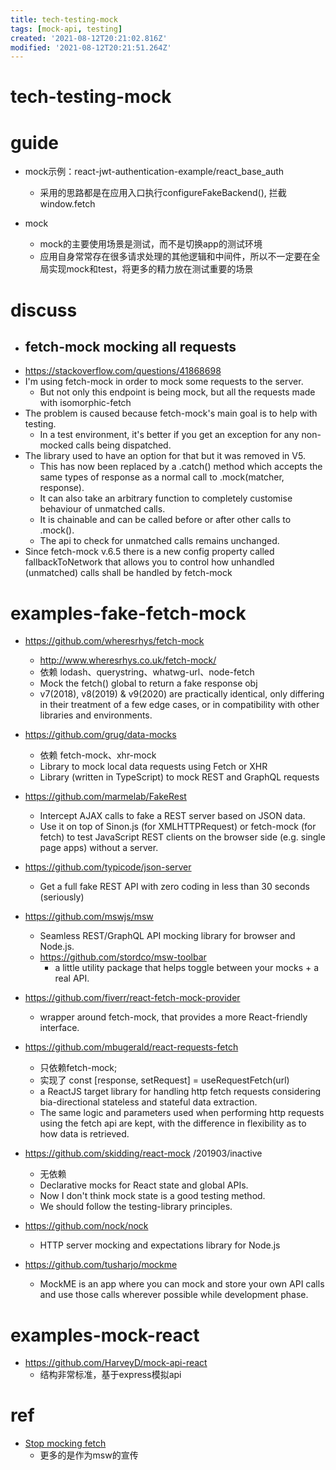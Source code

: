 ```yaml
---
title: tech-testing-mock
tags: [mock-api, testing]
created: '2021-08-12T20:21:02.816Z'
modified: '2021-08-12T20:21:51.264Z'
---
```


# tech-testing-mock

# guide

- mock示例：react-jwt-authentication-example/react_base_auth
  - 采用的思路都是在应用入口执行configureFakeBackend(), 拦截window.fetch

- mock
  - mock的主要使用场景是测试，而不是切换app的测试环境
  - 应用自身常常存在很多请求处理的其他逻辑和中间件，所以不一定要在全局实现mock和test，将更多的精力放在测试重要的场景
# discuss
- ## fetch-mock mocking all requests
- https://stackoverflow.com/questions/41868698
- I'm using fetch-mock in order to mock some requests to the server.
  - But not only this endpoint is being mock, but all the requests made with isomorphic-fetch
- The problem is caused because fetch-mock's main goal is to help with testing. 
  - In a test environment, it's better if you get an exception for any non-mocked calls being dispatched.
- The library used to have an option for that but it was removed in V5. 
  - This has now been replaced by a .catch() method which accepts the same types of response as a normal call to .mock(matcher, response). 
  - It can also take an arbitrary function to completely customise behaviour of unmatched calls. 
  - It is chainable and can be called before or after other calls to .mock(). 
  - The api to check for unmatched calls remains unchanged.
- Since fetch-mock v.6.5 there is a new config property called fallbackToNetwork that allows you to control how unhandled (unmatched) calls shall be handled by fetch-mock
# examples-fake-fetch-mock
- https://github.com/wheresrhys/fetch-mock
  - http://www.wheresrhys.co.uk/fetch-mock/
  - 依赖 lodash、querystring、whatwg-url、node-fetch
  - Mock the fetch() global to return a fake response obj
  - v7(2018), v8(2019) & v9(2020) are practically identical, only differing in their treatment of a few edge cases, or in compatibility with other libraries and environments.
- https://github.com/grug/data-mocks
  - 依赖 fetch-mock、xhr-mock
  - Library to mock local data requests using Fetch or XHR
  - Library (written in TypeScript) to mock REST and GraphQL requests
- https://github.com/marmelab/FakeRest
  - Intercept AJAX calls to fake a REST server based on JSON data.  
  - Use it on top of Sinon.js (for XMLHTTPRequest) or fetch-mock (for fetch) to test JavaScript REST clients on the browser side (e.g. single page apps) without a server.
- https://github.com/typicode/json-server
  - Get a full fake REST API with zero coding in less than 30 seconds (seriously)
- https://github.com/mswjs/msw
  - Seamless REST/GraphQL API mocking library for browser and Node.js.
  - https://github.com/stordco/msw-toolbar
    - a little utility package that helps toggle between your mocks + a real API. 

- https://github.com/fiverr/react-fetch-mock-provider
  - wrapper around fetch-mock, that provides a more React-friendly interface.
- https://github.com/mbugerald/react-requests-fetch
  - 只依赖fetch-mock; 
  - 实现了 const [response, setRequest] = useRequestFetch(url)
  - a ReactJS target library for handling http fetch requests considering bia-directional stateless and stateful data extraction. 
  - The same logic and parameters used when performing http requests using the fetch api are kept, with the difference in flexibility as to how data is retrieved. 

- https://github.com/skidding/react-mock /201903/inactive
  - 无依赖
  - Declarative mocks for React state and global APIs.
  - Now I don't think mock state is a good testing method.
  - We should follow the testing-library principles.

- https://github.com/nock/nock
  - HTTP server mocking and expectations library for Node.js

- https://github.com/tusharjo/mockme
  - MockME is an app where you can mock and store your own API calls and use those calls wherever possible while development phase.
# examples-mock-react
- https://github.com/HarveyD/mock-api-react
  - 结构非常标准，基于express模拟api
# ref
- [Stop mocking fetch](https://kentcdodds.com/blog/stop-mocking-fetch)
  - 更多的是作为msw的宣传
